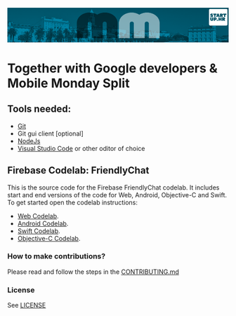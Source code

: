 [![MoMo Split](header.jpeg)](http://www.meetup.com/mobilemondaysplit/)

# Together with Google developers & Mobile Monday Split

## Tools needed: ##

- [Git](https://git-scm.com/downloads)
- Git gui client [optional]
- [NodeJs](https://nodejs.org/en/)
- [Visual Studio Code](https://code.visualstudio.com/Download) or other oditor of choice

## Firebase Codelab: FriendlyChat

This is the source code for the Firebase FriendlyChat codelab. It includes start and end versions of the
code for Web, Android, Objective-C and Swift. To get started open the codelab instructions:

 - [Web Codelab](https://codelabs.developers.google.com/codelabs/firebase-web/).
 - [Android Codelab](https://codelabs.developers.google.com/codelabs/firebase-android/).
 - [Swift Codelab](https://codelabs.developers.google.com/codelabs/firebase-ios-swift/).
 - [Objective-C Codelab](https://codelabs.developers.google.com/codelabs/firebase-ios-objc/).


### How to make contributions?
Please read and follow the steps in the [CONTRIBUTING.md](CONTRIBUTING.md)


### License
See [LICENSE](LICENSE)
